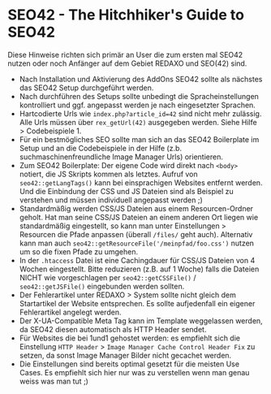 SEO42 - The Hitchhiker's Guide to SEO42
=======================================

Diese Hinweise richten sich primär an User die zum ersten mal SEO42 nutzen oder noch Anfänger auf dem Gebiet REDAXO und SEO(42) sind.

- Nach Installation und Aktivierung des AddOns SEO42 sollte als nächstes das SEO42 Setup durchgeführt werden.
- Nach durchführen des Setups sollte unbedingt die Spracheinstellungen kontrolliert und ggf. angepasst werden je nach eingesetzter Sprachen.
- Hartcodierte Urls wie `index.php?article_id=42` sind nicht mehr zulässig. Alle Urls müssen über `rex_getUrl(42)` ausgegeben werden. Siehe Hilfe > Codebeispiele 1.
- Für ein bestmögliches SEO sollte man sich an das SEO42 Boilerplate im Setup und an die Codebeispiele in der Hilfe (z.b. suchmaschinenfreundliche Image Manager Urls) orientieren. 
- Zum SEO42 Boilerplate: Der eigene Code wird direkt nach `<body>` notiert, die JS Skripts kommen als letztes. Aufruf von `seo42::getLangTags()` kann bei einsprachigen Websites entfernt werden. Und die Einbindung der CSS und JS Dateien sind als Beispiel zu verstehen und müssen individuell angepasst werden ;)
- Standardmäßig werden CSS/JS Dateien aus einem Resourcen-Ordner geholt. Hat man seine CSS/JS Dateien an einem anderen Ort liegen wie standardmäßig eingestellt, so kann man unter Einstellungen > Resourcen die Pfade anpassen (überall `/files/` geht auch). Alternativ kann man auch `seo42::getResourceFile('/meinpfad/foo.css')` nutzen um so die fixen Pfade zu umgehen.
- In der `.htaccess` Datei ist eine Cachingdauer für CSS/JS Dateien von 4 Wochen eingestellt. Bitte reduzieren (z.B. auf 1 Woche) falls die Dateien NICHT wie vorgeschlagen per `seo42::getCSSFile()` / `seo42::getJSFile()` eingebunden werden sollten.
- Der Fehlerartikel unter REDAXO > System sollte nicht gleich dem Startartikel der Website entsprechen. Es sollte aufjedenfall ein eigener Fehlerartikel angelegt werden.
- Der X-UA-Compatible Meta Tag kann im Template weggelassen werden, da SEO42 diesen automatisch als HTTP Header sendet.
- Für Websites die bei 1und1 gehostet werden: es empfiehlt sich die Einstellung `HTTP Header` > `Image Manager Cache Control Header Fix` zu setzen, da sonst Image Manager Bilder nicht gecachet werden.
- Die Einstellungen sind bereits optimal gesetzt für die meisten Use Cases. Es empfiehlt sich hier nur was zu verstellen wenn man genau weiss was man tut ;)

